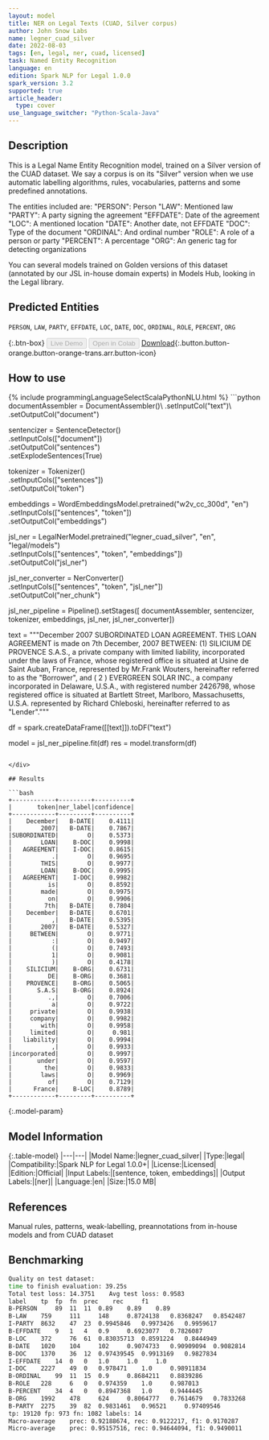 ```yaml
---
layout: model
title: NER on Legal Texts (CUAD, Silver corpus)
author: John Snow Labs
name: legner_cuad_silver
date: 2022-08-03
tags: [en, legal, ner, cuad, licensed]
task: Named Entity Recognition
language: en
edition: Spark NLP for Legal 1.0.0
spark_version: 3.2
supported: true
article_header:
  type: cover
use_language_switcher: "Python-Scala-Java"
---
```


## Description

This is a Legal Name Entity Recognition model, trained on a Silver version of the CUAD dataset. We say a corpus is on its "Silver" version when we use automatic labelling algorithms, rules, vocabularies, patterns and some predefined annotations. 

The entities included are:
"PERSON": Person
"LAW": Mentioned law
"PARTY": A party signing the agreement
"EFFDATE": Date of the agreement
"LOC": A mentioned location
"DATE": Another date, not EFFDATE
"DOC": Type of the document
"ORDINAL": And ordinal number
"ROLE": A role of a person or party
"PERCENT": A percentage
"ORG": An generic tag for detecting organizations

You can several models trained on Golden versions of this dataset (annotated by our JSL in-house domain experts) in Models Hub, looking in the Legal library.

## Predicted Entities

`PERSON`, `LAW`, `PARTY`, `EFFDATE`, `LOC`, `DATE`, `DOC`, `ORDINAL`, `ROLE`, `PERCENT`, `ORG`

{:.btn-box}
<button class="button button-orange" disabled>Live Demo</button>
<button class="button button-orange" disabled>Open in Colab</button>
[Download](https://s3.amazonaws.com/auxdata.johnsnowlabs.com/legal/models/legner_cuad_silver_en_1.0.0_3.2_1659539338738.zip){:.button.button-orange.button-orange-trans.arr.button-icon}

## How to use



<div class="tabs-box" markdown="1">
{% include programmingLanguageSelectScalaPythonNLU.html %}
```python
documentAssembler = DocumentAssembler()\
        .setInputCol("text")\
        .setOutputCol("document")

sentencizer = SentenceDetector()\
        .setInputCols(["document"])\
        .setOutputCol("sentences")\
        .setExplodeSentences(True)

tokenizer = Tokenizer()\
  .setInputCols(["sentences"])\
  .setOutputCol("token")
        
embeddings = WordEmbeddingsModel.pretrained("w2v_cc_300d", "en")\
    .setInputCols(["sentences", "token"])\
    .setOutputCol("embeddings")

jsl_ner = LegalNerModel.pretrained("legner_cuad_silver", "en", "legal/models")\
		.setInputCols(["sentences", "token", "embeddings"]) \
		.setOutputCol("jsl_ner")

jsl_ner_converter = NerConverter() \
		.setInputCols(["sentences", "token", "jsl_ner"]) \
		.setOutputCol("ner_chunk")
        
jsl_ner_pipeline = Pipeline().setStages([
				documentAssembler,
				sentencizer,
				tokenizer,
				embeddings,
				jsl_ner,
				jsl_ner_converter])

text = """December 2007 SUBORDINATED LOAN AGREEMENT. THIS LOAN AGREEMENT is made on 7th December, 2007 BETWEEN: (1) SILICIUM DE PROVENCE S.A.S., a private company with limited liability, incorporated under the laws of France, whose registered office is situated at Usine de Saint Auban, France, represented by Mr.Frank Wouters, hereinafter referred to as the "Borrower", and ( 2 ) EVERGREEN SOLAR INC., a company incorporated in Delaware, U.S.A., with registered number 2426798, whose registered office is situated at Bartlett Street, Marlboro, Massachusetts, U.S.A. represented by Richard Chleboski, hereinafter referred to as "Lender"."""

df = spark.createDataFrame([[text]]).toDF("text")

model = jsl_ner_pipeline.fit(df)
res = model.transform(df)

```

</div>

## Results

```bash
+------------+---------+----------+
|       token|ner_label|confidence|
+------------+---------+----------+
|    December|   B-DATE|    0.4111|
|        2007|   B-DATE|    0.7867|
|SUBORDINATED|        O|    0.5373|
|        LOAN|    B-DOC|    0.9998|
|   AGREEMENT|    I-DOC|    0.8615|
|           .|        O|    0.9695|
|        THIS|        O|    0.9977|
|        LOAN|    B-DOC|    0.9995|
|   AGREEMENT|    I-DOC|    0.9982|
|          is|        O|    0.8592|
|        made|        O|    0.9975|
|          on|        O|    0.9906|
|         7th|   B-DATE|    0.7804|
|    December|   B-DATE|    0.6701|
|           ,|   B-DATE|    0.5395|
|        2007|   B-DATE|    0.5327|
|     BETWEEN|        O|    0.9771|
|           :|        O|    0.9497|
|           (|        O|    0.7493|
|           1|        O|    0.9081|
|           )|        O|    0.4178|
|    SILICIUM|    B-ORG|    0.6731|
|          DE|    B-ORG|    0.3681|
|    PROVENCE|    B-ORG|    0.5065|
|       S.A.S|    B-ORG|    0.8924|
|          .,|        O|    0.7006|
|           a|        O|    0.9722|
|     private|        O|    0.9938|
|     company|        O|    0.9982|
|        with|        O|    0.9958|
|     limited|        O|     0.981|
|   liability|        O|    0.9994|
|           ,|        O|    0.9933|
|incorporated|        O|    0.9997|
|       under|        O|    0.9597|
|         the|        O|    0.9833|
|        laws|        O|    0.9969|
|          of|        O|    0.7129|
|      France|    B-LOC|    0.8789|
+------------+---------+----------+
```

{:.model-param}
## Model Information

{:.table-model}
|---|---|
|Model Name:|legner_cuad_silver|
|Type:|legal|
|Compatibility:|Spark NLP for Legal 1.0.0+|
|License:|Licensed|
|Edition:|Official|
|Input Labels:|[sentence, token, embeddings]|
|Output Labels:|[ner]|
|Language:|en|
|Size:|15.0 MB|

## References

Manual rules, patterns, weak-labelling, preannotations from in-house models and from CUAD dataset

## Benchmarking

```bash
Quality on test dataset: 
time to finish evaluation: 39.25s
Total test loss: 14.3751	Avg test loss: 0.9583
label	 tp	 fp	 fn	 prec	 rec	 f1
B-PERSON	 89	 11	 11	 0.89	 0.89	 0.89
B-LAW	 759	 111	 148	 0.8724138	 0.8368247	 0.8542487
I-PARTY	 8632	 47	 23	 0.9945846	 0.9973426	 0.9959617
B-EFFDATE	 9	 1	 4	 0.9	 0.6923077	 0.7826087
B-LOC	 372	 76	 61	 0.83035713	 0.8591224	 0.8444949
B-DATE	 1020	 104	 102	 0.9074733	 0.90909094	 0.9082814
B-DOC	 1370	 36	 12	 0.97439545	 0.9913169	 0.9827834
I-EFFDATE	 14	 0	 0	 1.0	 1.0	 1.0
I-DOC	 2227	 49	 0	 0.978471	 1.0	 0.98911834
B-ORDINAL	 99	 11	 15	 0.9	 0.8684211	 0.8839286
B-ROLE	 228	 6	 0	 0.974359	 1.0	 0.987013
B-PERCENT	 34	 4	 0	 0.8947368	 1.0	 0.9444445
B-ORG	 1992	 478	 624	 0.8064777	 0.7614679	 0.7833268
B-PARTY	 2275	 39	 82	 0.9831461	 0.96521	 0.97409546
tp: 19120 fp: 973 fn: 1082 labels: 14
Macro-average	 prec: 0.92188674, rec: 0.9122217, f1: 0.9170287
Micro-average	 prec: 0.95157516, rec: 0.94644094, f1: 0.9490011
```